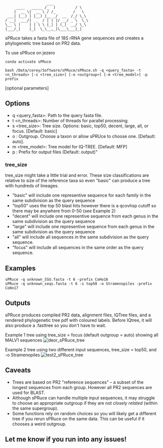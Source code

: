                        ___
         ____   _____ /_  )         / \
        |  __ \|  __ \ / /_        /   \
     ___| |__) | |__) |__ _/  __  /_/ \_\
    / __|  ___/|  _  / | | |/ __/ _ \  \_\
    \__ \ |    | | \ \ |_| | (_|  __/ \_\
    |___/_|    |_|  \_\__,_|\___\___|_|  

sPRuce takes a fasta file of 18S rRNA gene sequences and creates a phylogenetic tree based on PR2 data. 

To use sPRuce on jezero
```
conda activate sPRuce
```

```
bash /Data/corey/Software/sPRuce/sPRuce.sh -q <query_fasta> -t <n_threads> [-s <tree_size>] [-o <outgroup>] [-m <tree_model>] -p prefix
```
[optional parameters]
## Options
- q <query_fasta>: Path to the query fasta file.
- t <n_threads>: Number of threads for parallel processing.
- s <tree_size>: Tree size. Options: basic, top50, decent, large, all, or focus. [Default: basic]
- o <outgroup>: Outgroup. Choose a taxon or allow sPRUce to choose one. [Default: auto].
- m <tree_model>: Tree model for IQ-TREE. [Default: MFP]
- p <prefix>: Prefix for output files (Default: output)"

### tree_size
tree_size might take a little trial and error. These size classifications are relative to size of the reference taxa so even "basic" can produce a tree with hundreds of lineages. 
 - "basic" will include one representive sequence for each family in the same subdivision as the query sequence
 - "top50" uses the top 50 blast hits however there is a qcovhsp cutoff so there may be anywhere from 0-50 (see Example 2)
 - "decent" will include one representive sequence from each genus in the same subdivision as the query sequence
 - "large" will include one representive sequence from each genus in the same subdivision as the query sequence
 - "all" will include all sequences in the same subdivision as the query sequence.
 - "focus" will include all sequences in the same order as the query sequence.

## Examples
```
sPRuce -q unknown_SSU.fasta -t 6 -prefix CoHo16
sPRuce -q unknown_seqs.fasta -t 6 -s top50 -o Stramenopiles -prefix CoHo17
```

## Outputs
sPRuce produces compiled PR2 data, alignment files, IQTree files, and a rendered phylogenetic tree pdf with coloured labels. 
Before IQtree, it will also produce a .fasttree so you don't have to wait.

Example 1 tree using tree_size = focus (default outgroup = auto) showing all MALV1 sequences
![deor_sPRuce_tree](https://github.com/coreyholt/sPRuce/assets/75506746/f6bb206a-5138-4e8a-8aab-24fd112020e4)

Example 2 tree using two different input sequences, tree_size = top50, and -o Stramenopiles
![test2_sPRuce_tree](https://github.com/coreyholt/sPRuce/assets/75506746/5a9df793-3967-4043-9787-a078bb56fbe8)

## Caveats
- Trees are based on PR2 "reference sequences" – a subset of the longest sequences from each group. However all PR2 sequences are used for BLAST. 
- Although sPRuce can handle multiple input sequences, it may struggle to choose an appropriate outgroup if they are not _closely related_ (within the same supergroup).
- Some functions rely on random choices so you will likely get a different tree if you rerun sPRuce on the same data. This can be useful if it chooses a weird outgroup. 

## Let me know if you run into any issues!
